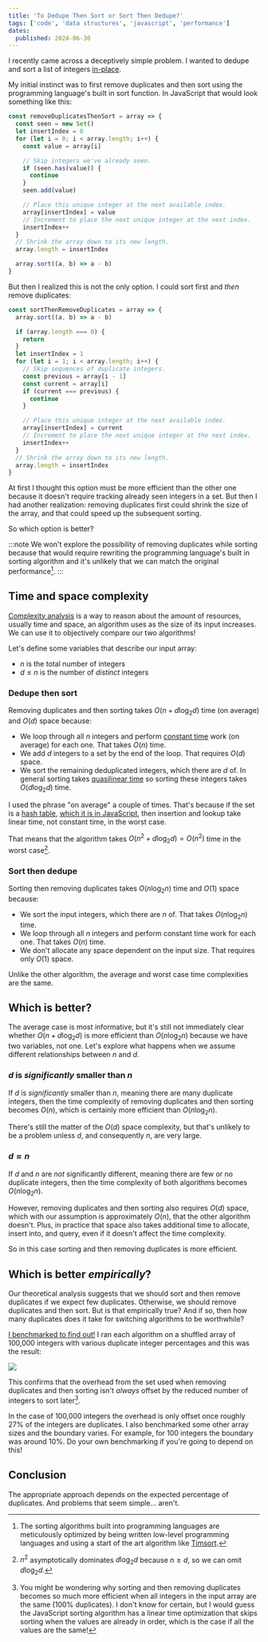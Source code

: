 ```yaml
---
title: 'To Dedupe Then Sort or Sort Then Dedupe?'
tags: ['code', 'data structures', 'javascript', 'performance']
dates:
  published: 2024-06-30
---
```


I recently came across a deceptively simple problem. I wanted to dedupe and sort a list of integers [in-place](https://en.wikipedia.org/wiki/In-place_algorithm).

My initial instinct was to first remove duplicates and then sort using the programming language's built in sort function. In JavaScript that would look something like this:

```js
const removeDuplicatesThenSort = array => {
  const seen = new Set()
  let insertIndex = 0
  for (let i = 0; i < array.length; i++) {
    const value = array[i]

    // Skip integers we've already seen.
    if (seen.has(value)) {
      continue
    }
    seen.add(value)

    // Place this unique integer at the next available index.
    array[insertIndex] = value
    // Increment to place the next unique integer at the next index.
    insertIndex++
  }
  // Shrink the array down to its new length.
  array.length = insertIndex

  array.sort((a, b) => a - b)
}
```

But then I realized this is not the only option. I could sort first and _then_ remove duplicates:

```js
const sortThenRemoveDuplicates = array => {
  array.sort((a, b) => a - b)

  if (array.length === 0) {
    return
  }
  let insertIndex = 1
  for (let i = 1; i < array.length; i++) {
    // Skip sequences of duplicate integers.
    const previous = array[i - 1]
    const current = array[i]
    if (current === previous) {
      continue
    }

    // Place this unique integer at the next available index.
    array[insertIndex] = current
    // Increment to place the next unique integer at the next index.
    insertIndex++
  }
  // Shrink the array down to its new length.
  array.length = insertIndex
}
```

At first I thought this option must be more efficient than the other one because it doesn't require tracking already seen integers in a set. But then I had another realization: removing duplicates first could shrink the size of the array, and that could speed up the subsequent sorting.

So which option is better?

:::note
We won't explore the possibility of removing duplicates while sorting because that would require rewriting the programming language's built in sorting algorithm and it's unlikely that we can match the original performance[^1].
:::

## Time and space complexity

[Complexity analysis](https://en.wikipedia.org/wiki/Computational_complexity) is a way to reason about the amount of resources, usually time and space, an algorithm uses as the size of its input increases. We can use it to objectively compare our two algorithms!

Let's define some variables that describe our input array:

- $n$ is the total number of integers
- $d \leq n$ is the number of _distinct_ integers

### Dedupe then sort

Removing duplicates and then sorting takes $O(n + d\log_2{d})$ time (on average) and $O(d)$ space because:

- We loop through all $n$ integers and perform [constant time](https://en.wikipedia.org/wiki/Time_complexity#Constant_time) work (on average) for each one. That takes $O(n)$ time.
- We add $d$ integers to a set by the end of the loop. That requires $O(d)$ space.
- We sort the remaining deduplicated integers, which there are $d$ of. In general sorting takes [quasilinear time](https://en.wikipedia.org/wiki/Time_complexity#Quasilinear_time) so sorting these integers takes $O(d\log_2{d})$ time.

I used the phrase "on average" a couple of times. That's because if the set is a [hash table](https://en.wikipedia.org/wiki/Hash_table), [which it is in JavaScript](https://stackoverflow.com/a/33614512/5195839), then insertion and lookup take linear time, not constant time, in the worst case.

That means that the algorithm takes $O(n^2 + d\log_2{d}) = O(n^2)$ time in the worst case[^2].

### Sort then dedupe

Sorting then removing duplicates takes $O(n\log_2{n})$ time and $O(1)$ space because:

- We sort the input integers, which there are $n$ of. That takes $O(n\log_2{n})$ time.
- We loop through all $n$ integers and perform constant time work for each one. That takes $O(n)$ time.
- We don't allocate any space dependent on the input size. That requires only $O(1)$ space.

Unlike the other algorithm, the average and worst case time complexities are the same.

## Which is better?

The average case is most informative, but it's still not immediately clear whether $O(n + d\log_2{d})$ is more efficient than $O(n\log_2{n})$ because we have two variables, not one. Let's explore what happens when we assume different relationships between $n$ and $d$.

### $d$ is _significantly_ smaller than $n$

If $d$ is _significantly_ smaller than $n$, meaning there are many duplicate integers, then the time complexity of removing duplicates and then sorting becomes $O(n)$, which is certainly more efficient than $O(n\log_2{n})$.

There's still the matter of the $O(d)$ space complexity, but that's unlikely to be a problem unless $d$, and consequently $n$, are very large.

### $d \approx n$

If $d$ and $n$ are _not_ significantly different, meaning there are few or no duplicate integers, then the time complexity of both algorithms becomes $O(n\log_2{n})$.

However, removing duplicates and then sorting also requires $O(d)$ space, which with our assumption is approximately $O(n)$, that the other algorithm doesn't. Plus, in practice that space also takes additional time to allocate, insert into, and query, even if it doesn't affect the time complexity.

So in this case sorting and then removing duplicates is more efficient.

## Which is better _empirically_?

Our theoretical analysis suggests that we should sort and then remove duplicates if we expect few duplicates. Otherwise, we should remove duplicates and then sort. But is that empirically true? And if so, then how many duplicates does it take for switching algorithms to be worthwhile?

[I benchmarked to find out!](https://github.com/TomerAberbach/to-dedupe-then-sort-or-sort-then-dedupe) I ran each algorithm on a shuffled array of 100,000 integers with various duplicate integer percentages and this was the result:

![]($efficiency-of-sorting-and-deduping.svg)

This confirms that the overhead from the set used when removing duplicates and then sorting isn't _always_ offset by the reduced number of integers to sort later[^3].

In the case of 100,000 integers the overhead is only offset once roughly 27% of the integers are duplicates. I also benchmarked some other array sizes and the boundary varies. For example, for 100 integers the boundary was around 10%. Do your own benchmarking if you're going to depend on this!

## Conclusion

The appropriate approach depends on the expected percentage of duplicates. And problems that seem simple... aren't.

[^1]: The sorting algorithms built into programming languages are meticulously optimized by being written low-level programming languages and using a start of the art algorithm like [Timsort](https://en.wikipedia.org/wiki/Timsort).

[^2]: $n^2$ asymptotically dominates $d\log_2{d}$ because $n \geq d$, so we can omit $d\log_2{d}$.

[^3]: You might be wondering why sorting and then removing duplicates becomes so much more efficient when all integers in the input array are the same (100% duplicates). I don't know for certain, but I would guess the JavaScript sorting algorithm has a linear time optimization that skips sorting when the values are already in order, which is the case if all the values are the same!
